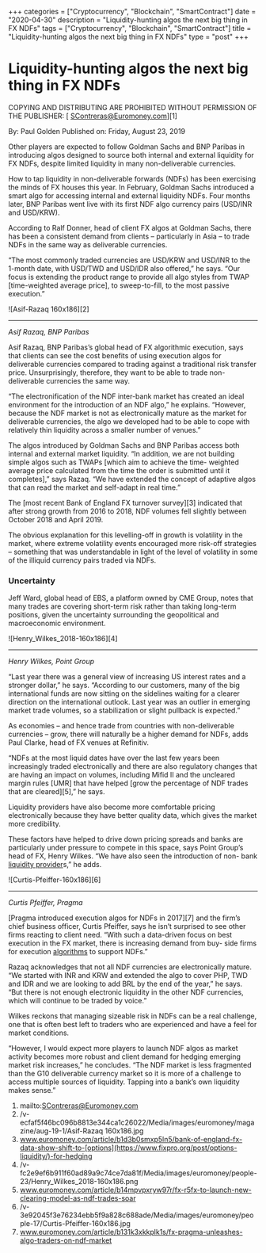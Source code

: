 +++
categories = ["Cryptocurrency", "Blockchain", "SmartContract"]
date = "2020-04-30"
description = "Liquidity-hunting algos the next big thing in FX NDFs"
tags = ["Cryptocurrency", "Blockchain", "SmartContract"]
title = "Liquidity-hunting algos the next big thing in FX NDFs"
type = "post"
+++

#  Liquidity-hunting algos the next big thing in FX NDFs

COPYING AND DISTRIBUTING ARE PROHIBITED WITHOUT PERMISSION OF THE
PUBLISHER: [ SContreras@Euromoney.com][1]

By:  Paul Golden  Published on:  Friday, August 23, 2019

Other players are expected to follow Goldman Sachs and BNP Paribas in
introducing algos designed to source both internal and external
liquidity for FX NDFs, despite limited liquidity in many non-deliverable
currencies.

How to tap liquidity in non-deliverable forwards (NDFs) has been
exercising the minds of FX houses this year. In February, Goldman Sachs
introduced a smart algo for accessing internal and external liquidity
NDFs. Four months later, BNP Paribas went live with its first NDF algo
currency pairs (USD/INR and USD/KRW).

According to Ralf Donner, head of client FX algos at Goldman Sachs,
there has been a consistent demand from clients – particularly in Asia –
to trade NDFs in the same way as deliverable currencies.

“The most commonly traded currencies are USD/KRW and USD/INR to the
1-month date, with USD/TWD and USD/IDR also offered,” he says. “Our
focus is extending the product range to provide all algo styles from
TWAP [time-weighted average price], to sweep-to-fill, to the most
passive execution.”

![Asif-Razaq 160x186][2]  
  
---  
  
 _Asif Razaq, BNP Paribas_  
  
Asif Razaq, BNP Paribas’s global head of FX algorithmic execution, says
that clients can see the cost benefits of using execution algos for
deliverable currencies compared to trading against a traditional risk
transfer price. Unsurprisingly, therefore, they want to be able to trade
non-deliverable currencies the same way.

“The electronification of the NDF inter-bank market has created an ideal
environment for the introduction of an NDF algo,” he explains. “However,
because the NDF market is not as electronically mature as the market for
deliverable currencies, the algo we developed had to be able to cope
with relatively thin liquidity across a smaller number of venues.”

The algos introduced by Goldman Sachs and BNP Paribas access both
internal and external market liquidity. “In addition, we are not
building simple algos such as TWAPs [which aim to achieve the time-
weighted average price calculated from the time the order is submitted
until it completes],” says Razaq. “We have extended the concept of
adaptive algos that can read the market and self-adapt in real time.”

The [most recent Bank of England FX turnover survey][3] indicated that
after strong growth from 2016 to 2018, NDF volumes fell slightly between
October 2018 and April 2019.

The obvious explanation for this levelling-off in growth is volatility
in the market, where extreme volatility events encouraged more risk-off
strategies – something that was understandable in light of the level of
volatility in some of the illiquid currency pairs traded via NDFs.

### Uncertainty

Jeff Ward, global head of EBS, a platform owned by CME Group, notes that
many trades are covering short-term risk rather than taking long-term
positions, given the uncertainty surrounding the geopolitical and
macroeconomic environment.

![Henry_Wilkes_2018-160x186][4]  
  
---  
 _Henry Wilkes, Point Group_  
  
“Last year there was a general view of increasing US interest rates and
a stronger dollar,” he says. “According to our customers, many of the
big international funds are now sitting on the sidelines waiting for a
clearer direction on the international outlook. Last year was an outlier
in emerging market trade volumes, so a stabilization or slight pullback
is expected.”

As economies – and hence trade from countries with non-deliverable
currencies – grow, there will naturally be a higher demand for NDFs,
adds Paul Clarke, head of FX venues at Refinitiv.

“NDFs at the most liquid dates have over the last few years been
increasingly traded electronically and there are also regulatory changes
that are having an impact on volumes, including Mifid II and the
uncleared margin rules [UMR] that have helped [grow the percentage of
NDF trades that are cleared][5],” he says.

Liquidity providers have also become more comfortable pricing
electronically because they have better quality data, which gives the
market more credibility.

These factors have helped to drive down pricing spreads and banks are
particularly under pressure to compete in this space, says Point Group’s
head of FX, Henry Wilkes. “We have also seen the introduction of non-
bank [liquidity provider](https://www.fintechee.com/services/liquidity-provider/)s,” he adds.

![Curtis-Pfeiffer-160x186][6]  
  
---  
 _Curtis Pfeiffer, Pragma_  
  
[Pragma introduced execution algos for NDFs in 2017][7] and the firm’s
chief business officer, Curtis Pfeiffer, says he isn’t surprised to see
other firms reacting to client need. “With such a data-driven focus on
best execution in the FX market, there is increasing demand from buy-
side firms for execution [algorithms](https://www.fintechee.com/algorithms-for-trading/) to support NDFs.”

Razaq acknowledges that not all NDF currencies are electronically
mature. “We started with INR and KRW and extended the algo to cover PHP,
TWD and IDR and we are looking to add BRL by the end of the year,” he
says. “But there is not enough electronic liquidity in the other NDF
currencies, which will continue to be traded by voice.”  

Wilkes reckons that managing sizeable risk in NDFs can be a real
challenge, one that is often best left to traders who are experienced
and have a feel for market conditions.

“However, I would expect more players to launch NDF algos as market
activity becomes more robust and client demand for hedging emerging
market risk increases,” he concludes. “The NDF market is less fragmented
than the G10 deliverable currency market so it is more of a challenge to
access multiple sources of liquidity. Tapping into a bank’s own
liquidity makes sense.”

   1. mailto:SContreras@Euromoney.com
   2. /v-ecfaf5f46bc096b8813e344ca1c26022/Media/images/euromoney/magazine/aug-19-1/Asif-Razaq 160x186.jpg
   3. www.euromoney.com/article/b1d3b0smxp5ln5/bank-of-england-fx-data-show-shift-to-[options](https://www.fixpro.org/post/options-liquidity/)-for-hedging
   4. /v-fc2e9ef6b911f60ad89a9c74ce7da81f/Media/images/euromoney/people-23/Henry_Wilkes_2018-160x186.png
   5. www.euromoney.com/article/b14mpvpxryw97r/fx-r5fx-to-launch-new-clearing-model-as-ndf-trades-soar
   6. /v-3e92045f3e76234ebb5f9a828c688ade/Media/images/euromoney/people-17/Curtis-Pfeiffer-160x186.jpg
   7. www.euromoney.com/article/b131k3xkkplk1s/fx-pragma-unleashes-algo-traders-on-ndf-market